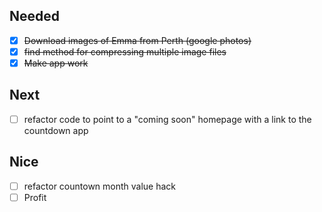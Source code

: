 ## Needed
- [x] ~~Download images of Emma from Perth (google photos)~~
- [x] ~~find method for compressing multiple image files~~
- [x] ~~Make app work~~

## Next
- [ ] refactor code to point to a "coming soon" homepage with a link to the countdown app
  
## Nice
- [ ] refactor countown month value hack
- [ ] Profit 